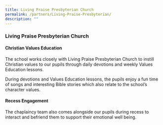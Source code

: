 ```yaml
---
title: Living Praise Presbyterian Church
permalink: /partners/Living-Praise-Presbyterian/
description: ""
---
```

### **Living Praise Presbyterian Church**

#### **Christian Values Education**
The school works closely with Living Praise Presbyterian Church to instill Christian values to our pupils through daily devotions and weekly Values Education lessons.

During devotions and Values Education lessons, the pupils enjoy a fun time of songs and interesting Bible stories which also relate to the school’s character values.

#### **Recess Engagement**
The chaplaincy team also comes alongside our pupils during recess to interact and befriend them to support their emotional well being.

